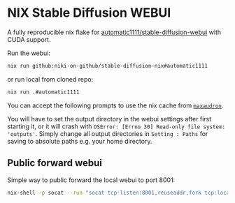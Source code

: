 # NIX Stable Diffusion WEBUI

A fully reproducible nix flake for [automatic1111/stable-diffusion-webui](https://github.com/AUTOMATIC1111/stable-diffusion-webui/) with CUDA support.

Run the webui:

```bash
nix run github:niki-on-github/stable-diffusion-nix#automatic1111
```

or run local from cloned repo:

```bash
nix run .#automatic1111
```

You can accept the following prompts to use the nix cache from [`maxaudron`](https://github.com/maxaudron/stable-diffusion-nix).

You will have to set the output directory in the webui settings after first starting it, or it will crash with `OSError: [Errno 30] Read-only file system: 'outputs'`. Simply change all output directories in `Setting : Paths` for saving to absolute paths e.g. your home directory.

## Public forward webui

Simple way to public forward the local webui to port 8001:

```bash
nix-shell -p socat --run "socat tcp-listen:8001,reuseaddr,fork tcp:localhost:7860"
```
